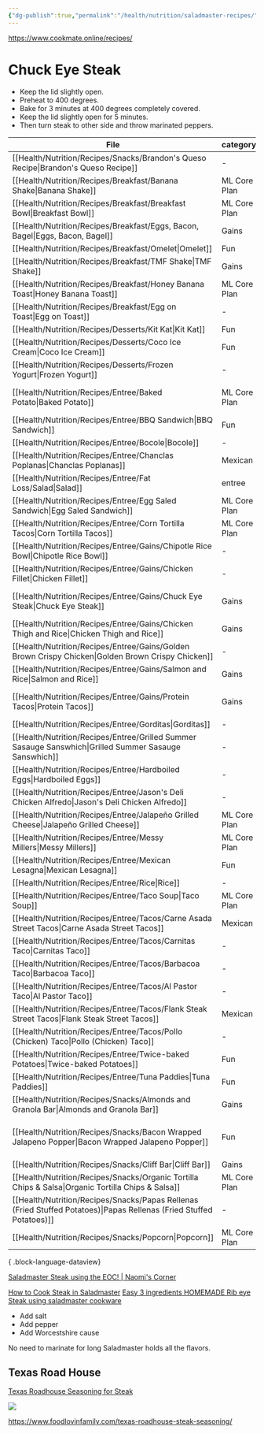```yaml
---
{"dg-publish":true,"permalink":"/health/nutrition/saladmaster-recipes/"}
---
```



https://www.cookmate.online/recipes/

# Chuck Eye Steak

- Keep the lid slightly open.
- Preheat to 400 degrees.
- Bake for 3 minutes at 400 degrees completely covered.
- Keep the lid slightly open for 5 minutes.
- Then turn steak to other side and throw marinated peppers.

| File                                                                                                                    | category     | meal      | calories                                                        | link                                                                                 |
| ----------------------------------------------------------------------------------------------------------------------- | ------------ | --------- | --------------------------------------------------------------- | ------------------------------------------------------------------------------------ |
| [[Health/Nutrition/Recipes/Snacks/Brandon's Queso Recipe\|Brandon's Queso Recipe]]                                   | \-           | \-        | \-                                                              | \-                                                                                   |
| [[Health/Nutrition/Recipes/Breakfast/Banana Shake\|Banana Shake]]                                                    | ML Core Plan | breakfast | \-                                                              | \-                                                                                   |
| [[Health/Nutrition/Recipes/Breakfast/Breakfast Bowl\|Breakfast Bowl]]                                                | ML Core Plan | breakfast | \-                                                              | \-                                                                                   |
| [[Health/Nutrition/Recipes/Breakfast/Eggs, Bacon, Bagel\|Eggs, Bacon, Bagel]]                                        | Gains        | breakfast | 1,200                                                           | \-                                                                                   |
| [[Health/Nutrition/Recipes/Breakfast/Omelet\|Omelet]]                                                                | Fun          | breakfast | 1300                                                            | \-                                                                                   |
| [[Health/Nutrition/Recipes/Breakfast/TMF Shake\|TMF Shake]]                                                          | Gains        | breakfast | 900                                                             | \-                                                                                   |
| [[Health/Nutrition/Recipes/Breakfast/Honey Banana Toast\|Honey Banana Toast]]                                        | ML Core Plan | breakfast | \-                                                              | \-                                                                                   |
| [[Health/Nutrition/Recipes/Breakfast/Egg on Toast\|Egg on Toast]]                                                    | \-           | breakfast | \-                                                              | \-                                                                                   |
| [[Health/Nutrition/Recipes/Desserts/Kit Kat\|Kit Kat]]                                                               | Fun          | dessert   | \-                                                              | \-                                                                                   |
| [[Health/Nutrition/Recipes/Desserts/Coco Ice Cream\|Coco Ice Cream]]                                                 | Fun          | dessert   | \-                                                              | \-                                                                                   |
| [[Health/Nutrition/Recipes/Desserts/Frozen Yogurt\|Frozen Yogurt]]                                                   | \-           | \-        | \-                                                              | \-                                                                                   |
| [[Health/Nutrition/Recipes/Entree/Baked Potato\|Baked Potato]]                                                       | ML Core Plan | entree    | [[Health/Nutrition/Cooklang Recipes/Baked Potato.cook\|418]]    | \-                                                                                   |
| [[Health/Nutrition/Recipes/Entree/BBQ Sandwich\|BBQ Sandwich]]                                                       | Fun          | entree    | \-                                                              | \-                                                                                   |
| [[Health/Nutrition/Recipes/Entree/Bocole\|Bocole]]                                                                   | \-           | \-        | \-                                                              | \-                                                                                   |
| [[Health/Nutrition/Recipes/Entree/Chanclas Poplanas\|Chanclas Poplanas]]                                             | Mexican      | entree    | \-                                                              | \-                                                                                   |
| [[Health/Nutrition/Recipes/Entree/Fat Loss/Salad\|Salad]]                                                            | entree       | \-        | \-                                                              | \-                                                                                   |
| [[Health/Nutrition/Recipes/Entree/Egg Saled Sandwich\|Egg Saled Sandwich]]                                           | ML Core Plan | \-        | 400                                                             | \-                                                                                   |
| [[Health/Nutrition/Recipes/Entree/Corn Tortilla Tacos\|Corn Tortilla Tacos]]                                         | ML Core Plan | entree    | \-                                                              | \-                                                                                   |
| [[Health/Nutrition/Recipes/Entree/Gains/Chipotle Rice Bowl\|Chipotle Rice Bowl]]                                     | \-           | \-        | \-                                                              | \-                                                                                   |
| [[Health/Nutrition/Recipes/Entree/Gains/Chicken Fillet\|Chicken Fillet]]                                             | \-           | \-        | \-                                                              | \-                                                                                   |
| [[Health/Nutrition/Recipes/Entree/Gains/Chuck Eye Steak\|Chuck Eye Steak]]                                           | Gains        | entree    | 912                                                             | [[Health/Nutrition/Cooklang Recipes/Chuck Eye Steak.cook\|Directions]]               |
| [[Health/Nutrition/Recipes/Entree/Gains/Chicken Thigh and Rice\|Chicken Thigh and Rice]]                             | Gains        | entree    | 1,000                                                           | \-                                                                                   |
| [[Health/Nutrition/Recipes/Entree/Gains/Golden Brown Crispy Chicken\|Golden Brown Crispy Chicken]]                   | \-           | \-        | \-                                                              | \-                                                                                   |
| [[Health/Nutrition/Recipes/Entree/Gains/Salmon and Rice\|Salmon and Rice]]                                           | Gains        | entree    | 1,100                                                           | \-                                                                                   |
| [[Health/Nutrition/Recipes/Entree/Gains/Protein Tacos\|Protein Tacos]]                                               | Gains        | entree    | [[Health/Nutrition/Cooklang Recipes/Chuck Eye Steak.cook\|912]] | \-                                                                                   |
| [[Health/Nutrition/Recipes/Entree/Gorditas\|Gorditas]]                                                               | \-           | \-        | \-                                                              | \-                                                                                   |
| [[Health/Nutrition/Recipes/Entree/Grilled Summer Sasauge Sanswhich\|Grilled Summer Sasauge Sanswhich]]               | \-           | \-        | \-                                                              | \-                                                                                   |
| [[Health/Nutrition/Recipes/Entree/Hardboiled Eggs\|Hardboiled Eggs]]                                                 | \-           | \-        | \-                                                              | \-                                                                                   |
| [[Health/Nutrition/Recipes/Entree/Jason's Deli Chicken Alfredo\|Jason's Deli Chicken Alfredo]]                       | \-           | \-        | \-                                                              | \-                                                                                   |
| [[Health/Nutrition/Recipes/Entree/Jalapeño Grilled Cheese\|Jalapeño Grilled Cheese]]                                 | ML Core Plan | entree    | 420                                                             | \-                                                                                   |
| [[Health/Nutrition/Recipes/Entree/Messy Millers\|Messy Millers]]                                                     | ML Core Plan | entree    | \-                                                              | \-                                                                                   |
| [[Health/Nutrition/Recipes/Entree/Mexican Lesagna\|Mexican Lesagna]]                                                 | Fun          | entree    | \-                                                              | \-                                                                                   |
| [[Health/Nutrition/Recipes/Entree/Rice\|Rice]]                                                                       | \-           | \-        | \-                                                              | \-                                                                                   |
| [[Health/Nutrition/Recipes/Entree/Taco Soup\|Taco Soup]]                                                             | ML Core Plan | entree    | 255                                                             | \-                                                                                   |
| [[Health/Nutrition/Recipes/Entree/Tacos/Carne Asada Street Tacos\|Carne Asada Street Tacos]]                         | Mexican      | entree    | 176                                                             | \-                                                                                   |
| [[Health/Nutrition/Recipes/Entree/Tacos/Carnitas Taco\|Carnitas Taco]]                                               | \-           | \-        | \-                                                              | \-                                                                                   |
| [[Health/Nutrition/Recipes/Entree/Tacos/Barbacoa Taco\|Barbacoa Taco]]                                               | \-           | \-        | \-                                                              | \-                                                                                   |
| [[Health/Nutrition/Recipes/Entree/Tacos/Al Pastor Taco\|Al Pastor Taco]]                                             | \-           | \-        | \-                                                              | \-                                                                                   |
| [[Health/Nutrition/Recipes/Entree/Tacos/Flank Steak Street Tacos\|Flank Steak Street Tacos]]                         | Mexican      | entree    | 121                                                             | \-                                                                                   |
| [[Health/Nutrition/Recipes/Entree/Tacos/Pollo (Chicken) Taco\|Pollo (Chicken) Taco]]                                 | \-           | \-        | \-                                                              | \-                                                                                   |
| [[Health/Nutrition/Recipes/Entree/Twice-baked Potatoes\|Twice-baked Potatoes]]                                       | Fun          | entree    | \-                                                              | \-                                                                                   |
| [[Health/Nutrition/Recipes/Entree/Tuna Paddies\|Tuna Paddies]]                                                       | Fun          | entree    | \-                                                              | \-                                                                                   |
| [[Health/Nutrition/Recipes/Snacks/Almonds and Granola Bar\|Almonds and Granola Bar]]                                 | Gains        | snack     | 470                                                             | \-                                                                                   |
| [[Health/Nutrition/Recipes/Snacks/Bacon Wrapped Jalapeno Popper\|Bacon Wrapped Jalapeno Popper]]                     | Fun          | snack     | 198                                                             | [[Health/Nutrition/Cooklang Recipes/Bacon Wrapped Jalapeno Popper.cook\|Directions]] |
| [[Health/Nutrition/Recipes/Snacks/Cliff Bar\|Cliff Bar]]                                                             | Gains        | snack     | 220                                                             | \-                                                                                   |
| [[Health/Nutrition/Recipes/Snacks/Organic Tortilla Chips & Salsa\|Organic Tortilla Chips & Salsa]]                   | ML Core Plan | snack     | 600                                                             | \-                                                                                   |
| [[Health/Nutrition/Recipes/Snacks/Papas Rellenas (Fried Stuffed Potatoes)\|Papas Rellenas (Fried Stuffed Potatoes)]] | \-           | \-        | 380                                                             | \-                                                                                   |
| [[Health/Nutrition/Recipes/Snacks/Popcorn\|Popcorn]]                                                                 | ML Core Plan | snack     | 200                                                             | \-                                                                                   |

{ .block-language-dataview}


[Saladmaster Steak using the EOC! | Naomi's Corner](https://www.youtube.com/watch?v=AcOat740luc)

[How to Cook Steak in Saladmaster](https://www.youtube.com/watch?v=EzwhWF9aOLk)
[Easy 3 ingredients HOMEMADE Rib eye Steak using saladmaster cookware](https://www.youtube.com/watch?v=gGl1KnKcW6U)

- Add salt
- Add pepper
- Add Worcestshire cause

No need to marinate for long Saladmaster holds all the flavors.

## Texas Road House

[Texas Roadhouse Seasoning for Steak](https://www.cookmate.online/recipes/11569458/)

![](https://bestbeefrecipes.com/wp-content/uploads/2021/08/cropped-beef-temperature-chart-1.jpg)

https://www.foodlovinfamily.com/texas-roadhouse-steak-seasoning/
